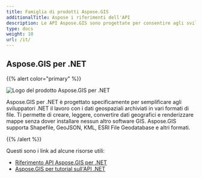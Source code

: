 ```yaml
---
title: Famiglia di prodotti Aspose.GIS
additionalTitle: Aspose i riferimenti dell'API
description: Le API Aspose.GIS sono progettate per consentire agli sviluppatori di lavorare facilmente con i dati geospaziali archiviati in vari formati di file. Ti permette di creare, leggere, convertire dati geografici e renderizzare mappe senza dover installare nessun altro software GIS.
type: docs
weight: 10
url: /it/
---
```


## Aspose.GIS per .NET

{{% alert color="primary" %}} 

![Logo del prodotto Aspose.GIS per .NET](../home_1.png)

Aspose.GIS per .NET è progettato specificamente per semplificare agli sviluppatori .NET il lavoro con i dati geospaziali archiviati in vari formati di file. Ti permette di creare, leggere, convertire dati geografici e renderizzare mappe senza dover installare nessun altro software GIS. Aspose.GIS supporta Shapefile, GeoJSON, KML, ESRI File Geodatabase e altri formati.

{{% /alert %}} 

Questi sono i link ad alcune risorse utili:
- [Riferimento API Aspose.GIS per .NET](/gis/it/net/)
- [Aspose.GIS per tutorial sull'API .NET](/tutorials/gis/it/net/)